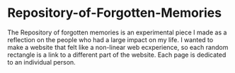 # Repository-of-Forgotten-Memories

The Repository of forgotten memories is an experimental piece I made as a reflection on the people who had a large impact on my life.
I wanted to make a website that felt like a non-linear web ecxperience, so each random rectangle is a link to a different part of the website.
Each page is dedicated to an individual person.

